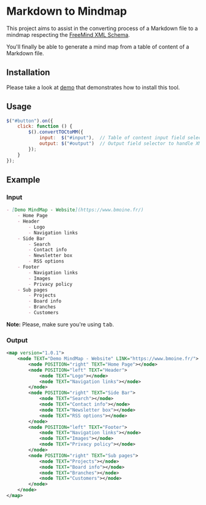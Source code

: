 Markdown to Mindmap
===================

This project aims to assist in the converting process of a Markdown file to a
mindmap respecting the [FreeMind XML Schema](freemind.cvs.sourceforge.net/viewvc/freemind/freemind/freemind.xsd).

You'll finally be able to generate a mind map from a table of content of a Markdown file.

## Installation

Please take a look at [demo](demo) that demonstrates how to install this tool.

## Usage

```js
$("#button").on({
    click: function () {
        $().convertTOCtoMM({
            input:  $("#input"),  // Table of content input field selector
            output: $("#output")  // Output field selector to handle XML structure
        });
    }
});
```

## Example

### Input

```markdown
- [Demo MindMap - Website](https://www.bmoine.fr/)
	- Home Page
	- Header
		- Logo
		- Navigation links
	- Side Bar
		- Search
		- Contact info
		- Newsletter box
		- RSS options
	- Footer
		- Navigation links
		- Images
		- Privacy policy
	- Sub pages
		- Projects
		- Board info
		- Branches
		- Customers
```

__Note:__ Please, make sure you're using <kbd>tab</kbd>.

### Output

```xml
<map version="1.0.1">
	<node TEXT="Demo MindMap - Website" LINK="https://www.bmoine.fr/">
		<node POSITION="right" TEXT="Home Page"></node>
		<node POSITION="left" TEXT="Header">
			<node TEXT="Logo"></node>
			<node TEXT="Navigation links"></node>
		</node>
		<node POSITION="right" TEXT="Side Bar">
			<node TEXT="Search"></node>
			<node TEXT="Contact info"></node>
			<node TEXT="Newsletter box"></node>
			<node TEXT="RSS options"></node>
		</node>
		<node POSITION="left" TEXT="Footer">
			<node TEXT="Navigation links"></node>
			<node TEXT="Images"></node>
			<node TEXT="Privacy policy"></node>
		</node>
		<node POSITION="right" TEXT="Sub pages">
			<node TEXT="Projects"></node>
			<node TEXT="Board info"></node>
			<node TEXT="Branches"></node>
			<node TEXT="Customers"></node>
		</node>
	</node>
</map>
```
